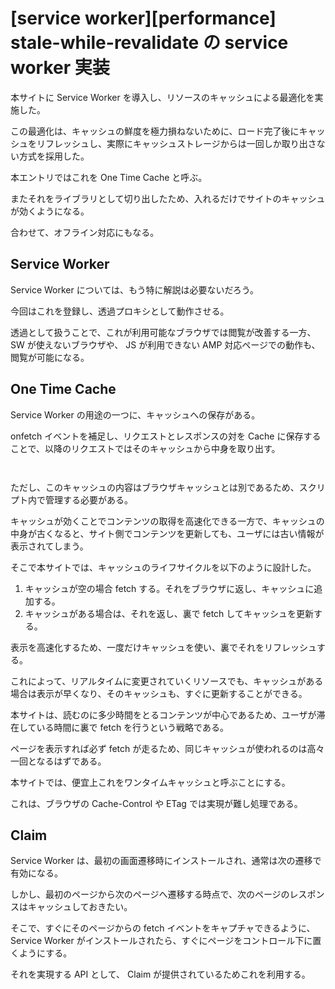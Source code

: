 # [service worker][performance] stale-while-revalidate の service worker 実装

本サイトに Service Worker を導入し、リソースのキャッシュによる最適化を実施した。

この最適化は、キャッシュの鮮度を極力損ねないために、ロード完了後にキャッシュをリフレッシュし、実際にキャッシュストレージからは一回しか取り出さない方式を採用した。

本エントリではこれを One Time Cache と呼ぶ。

またそれをライブラリとして切り出したため、入れるだけでサイトのキャッシュが効くようになる。

合わせて、オフライン対応にもなる。





## Service Worker

Service Worker については、もう特に解説は必要ないだろう。

今回はこれを登録し、透過プロキシとして動作させる。

透過として扱うことで、これが利用可能なブラウザでは閲覧が改善する一方、 SW が使えないブラウザや、 JS が利用できない AMP 対応ページでの動作も、閲覧が可能になる。


## One Time Cache

Service Worker の用途の一つに、キャッシュへの保存がある。

onfetch イベントを補足し、リクエストとレスポンスの対を Cache に保存することで、以降のリクエストではそのキャッシュから中身を取り出す。


```js



```

ただし、このキャッシュの内容はブラウザキャッシュとは別であるため、スクリプト内で管理する必要がある。

キャッシュが効くことでコンテンツの取得を高速化できる一方で、キャッシュの中身が古くなると、サイト側でコンテンツを更新しても、ユーザには古い情報が表示されてしまう。

そこで本サイトでは、キャッシュのライフサイクルを以下のように設計した。

1. キャッシュが空の場合 fetch する。それをブラウザに返し、キャッシュに追加する。
2. キャッシュがある場合は、それを返し、裏で fetch してキャッシュを更新する。

表示を高速化するため、一度だけキャッシュを使い、裏でそれをリフレッシュする。

これによって、リアルタイムに変更されていくリソースでも、キャッシュがある場合は表示が早くなり、そのキャッシュも、すぐに更新することができる。

本サイトは、読むのに多少時間をとるコンテンツが中心であるため、ユーザが滞在している時間に裏で fetch を行うという戦略である。

ページを表示すれば必ず fetch が走るため、同じキャッシュが使われるのは高々一回となるはずである。

本サイトでは、便宜上これをワンタイムキャッシュと呼ぶことにする。

これは、ブラウザの Cache-Control や ETag では実現が難し処理である。




## Claim

Service Worker は、最初の画面遷移時にインストールされ、通常は次の遷移で有効になる。

しかし、最初のページから次のページへ遷移する時点で、次のページのレスポンスはキャッシュしておきたい。

そこで、すぐにそのページからの fetch イベントをキャプチャできるように、 Service Worker がインストールされたら、すぐにページをコントロール下に置くようにする。

それを実現する API として、 Claim が提供されているためこれを利用する。
